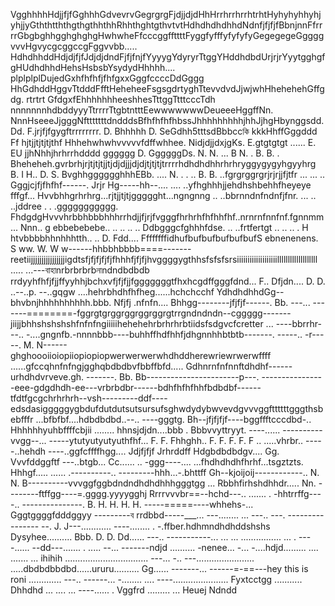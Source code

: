 VgghhhhHdjjfjfGghhhGdvevrvGegrgrgFjdjjdjdHhHrrhrrhrrhtrhtHyhyhyhhyhjyhjjyGththtththgthgthhthhRhhthghtgthvtvtHdhdhdhdhhdNdnfjfjfjfBbnjnnFfrrrrGbgbghhgghghghgHwhwheFfcccggffttttFyggfyfffyfyfyfyGegegegeGggggvvvHgvycgcggccgFggvvbb..... HdhdhhddHdjdjfjfJdjdjdndFjfjfnjfYyyygYdyryrTtggYHddhdbdUrjrjrYyytgghgfgHUdhdhhdHehsHsbsbYsydydHhhhh.... plplplplDujedGxhfhfhfjfhfgxxGggfccccDdGggg HhGdhddHggvTtdddFfftHeheheeFsgsgdrtyghTtevvdvdJjwjwhHhehehehGffgdg.    rtrtrt      GfdgxfEhhhhhhheeshhesTttggTtttcccTdh nnnnnnnhdbddyyyTtrrrrTtgbtntttEewwwwwwwDeueeeHggffNn.  NnnHseeeJjgggNftttttttdndddsBfhfhfhfhbssJhhhhhhhhhjhhJjhgHbynggsdd.  Dd.   F.jrjfjfgygftrrrrrrrr. D.  Bhhhhh  D.  SeGdhh5tttsdBbbccকি kkkHhffGggddd  Ff hjtjjtjtjtjthf Hhhehwhwhvvvvvfdffwhhee.  NidjdjjdxjgKs.   E.gtgtgtgt  ......    E. EU jjhNhhjhrhrrhdddd   gggggg  D.   GgggggDs.  N. N.  ... B   N.  .    B. B.  .   Bheheheh.gvrbrhjrjtjtjtjjtjdjdjjjdjdjtjtjtjtrrrrhdhdhdhhrhrhryggygygyhgyyhrg B.  I   H.. D. S. BvghhgggggghhhEBb.  ....  N.  .   . ..  B. B.   ..fgrgrggrgrjrjrjjfjtfr ... ... .. Gggjcjfjfhfhf------. Jrjr Hg-----hh--.... .... ..yfhghhhjjehdhshbehhfheyeye fffgf... Hvvbhhgrhrhrg...rjtjjtjtjggggght...ngngnng .. ..bbrnndnfndnfjfnr. ... .. ..jddree
.  . .ggggggggggg. FhdgdgHvvvhrbbhbbbhhhrrhdjjfjrjfvgggfhrhrhfhfhhfhf..nrnrnfnnfnf.fgnnmm... Nnn.. g ebbebebebe.. .. .. .. .. Ddbgggcfghhhfdse. .. ..frtfertgt .. .. .. . H htvbbbbhhnhhhtth.. ..  D. Fdd....  FfffffffidhufbufbufbufbufbufS ebnenenens. S ww. W. W w------hhbbhbbbb====-------reetiijjjjjjjjjjjjjjjjigdtsfjfjfjfjfjfhhhfjfjfjhvggggygthhsfsfsfsrsiiiiiiiiiiiiiiiiiiilllllllllllllllllll
..... ...---বাহাnrbrbrbrbনাndndbdbdb rrdyyhfhfjfjjffyyhhjbchxvfjfjfjjfgggggggtfhxhcgdffgggfdnd... F.. Dfjdn.... D. D. ..--..p.
--..gqgw ....hehrbhdhfhfheg......hchchcchf YdhdhdhhdGg--bhvbnjhhhhhhhhhh.bbb. Nfjfj   .nfnfn.... Bhhgg--------jfjfjf------.   Bb. ---... -------========-fggrgtgrggrggrggrggrgtrrgndndndn--cggggg-------jiijjbhhshshshshfnfnfngiiiiihehehehrbrhrhrbtiidsfsdgvcfcretter
... ----bbrrhr---.. -....gngnfb.-nnnnbbb----buhhffhdfhhfjdhgnnhhbtbtb-------.  -----.. -r-----.    M. N------ghghoooiioiopiiopiopiopwerwerwerwhdhddherewriewrwerwffff
......gfccqhnfnfngjgghqbdbdbvfbbffbfd..... Gdhnrnfnfnnftdhdhf------urhdhdvrveve.gh. -------.  Bb. Bb-----------------------p---.  ----------------eee-gdgdhdh-ee---vrbrbdbr------bdhfhfhfhhfbdbdbf------tfdtfgcgchrhrhrh--vsh---------ddf----edsdasigggggygbdufdutdutsutsursufsghwdydybwvevdgvvvggfttttttgggthsbebfffr
...bfbfbf....hdbdbdbd..--.. ----gggtg. Bh--jfjfjfjf----bggffftcccdbd-..    Hhhhhhyuhbffffcbjii   ........ hhnsjdjdn....bbb . Bbbvvyttryyt. ----...... ----------vvgg--... -----ytutyutyutyuthfhf... F. F. Fhhghh.. F. F. F. F. F
.. .....vhrbr.. -----..hehdh ----..ggfcffffhgg.... Jdjfjfjf Jrhrddff  Hdgbdbdbdgv.... Gg. Vvvfddggftf
---..btgb... Cc......   .. -ggg----.... ...fhdhdhdhfhrhf...tsgztzts. Hhhgf..... ...... .----------.. ---------hhh...-.bhttff    Gh--kjoijoij------------.. N. N. B----------vvvggfggbdndndhdhdhhhgggtgg
... Rbbhfirhshdhhdr.....  Nn.  --------ftffgg----=.gggg.yyyygghj Rrrrvvvbr==--hchd---.. ....... . -hhtrrffg----.. ---------------.   B.  H. H. H. H. -----=====----whhehs-... Gggtggggfdddggyy
---------ব rrdbbd-----___... ---........ ...  ---.. ---.  ----------------
--.  J.  J---............  ----........ . -.ffber.hdhmndhdhddshshs Dysyhee.......... Bbb.  D.   D. Dd...... ---.. -----------... 
... ... ................ ... . ----...... --dd---....... . ..... --... -------ndjd
.......... -nenee... -... -....hdjd......... .... ....... ... ihihih
................................. ---... -.. 
---....................... .....dbdbdbbdbd......ururu..........     Gg...... -------... ------=-==---hey this is roni
............. ---.. ------... -........ 
.... ----...................... Fyxtcctgg
........... Dhhdhd
... ....    ... ----...... . Vggfrd
......... 
... Heuej
Ndndd
